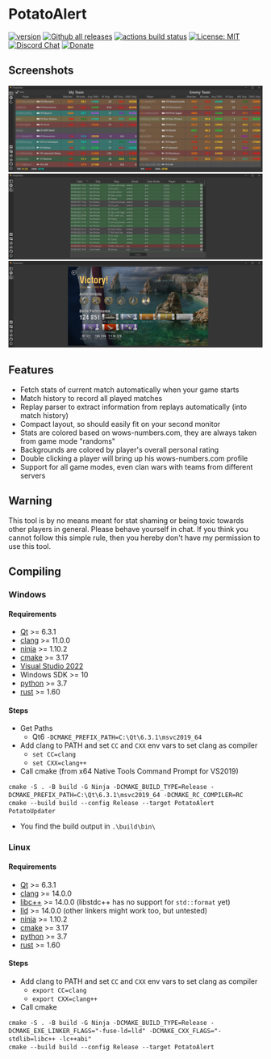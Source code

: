 # PotatoAlert


[![version](https://img.shields.io/github/v/release/razaqq/PotatoAlert.svg?style=flat-square)](https://github.com/razaqq/PotatoAlert/releases) 
[![Github all releases](https://img.shields.io/github/downloads/razaqq/PotatoAlert/total.svg?style=flat-square)](https://github.com/razaqq/PotatoAlert/releases)
[![actions build status](https://img.shields.io/github/workflow/status/razaqq/potatoalert/Build?label=actions&logo=github&style=flat-square)](https://github.com/razaqq/PotatoAlert/actions/workflows/build.yaml)
[![License: MIT](https://img.shields.io/badge/License-MIT-yellow.svg?style=flat-square)](https://opensource.org/licenses/MIT)
[![Discord Chat](https://img.shields.io/discord/711953820745203815.svg?&logo=discord&logoColor=ffffff&style=flat-square)](https://discord.gg/Ut8t8PA)
[![Donate](https://img.shields.io/badge/Donate-PayPal-blue.svg?&logo=paypal&style=flat-square)](https://paypal.me/potatoalert)

## Screenshots

![default](.github/screen1.png)
![default](.github/screen2.png)
![default](.github/screen3.png)

## Features
- Fetch stats of current match automatically when your game starts
- Match history to record all played matches
- Replay parser to extract information from replays automatically (into match history)
- Compact layout, so should easily fit on your second monitor
- Stats are colored based on wows-numbers.com, they are always taken from game mode "randoms"
- Backgrounds are colored by player's overall personal rating
- Double clicking a player will bring up his wows-numbers.com profile
- Support for all game modes, even clan wars with teams from different servers

## Warning
This tool is by no means meant for stat shaming or being toxic towards other players in general.
Please behave yourself in chat.
If you think you cannot follow this simple rule, then you hereby don't have my permission to use this tool.

## Compiling

### Windows
#### Requirements
- [Qt](https://www.qt.io/) >= 6.3.1
- [clang](https://clang.llvm.org/) >= 11.0.0
- [ninja](https://ninja-build.org/) >= 1.10.2
- [cmake](https://cmake.org/) >= 3.17
- [Visual Studio 2022](https://visualstudio.microsoft.com)
- Windows SDK >= 10
- [python](https://www.python.org/) >= 3.7
- [rust](https://www.rust-lang.org/) >= 1.60

#### Steps
- Get Paths
    - Qt6 `-DCMAKE_PREFIX_PATH=C:\Qt\6.3.1\msvc2019_64`
- Add clang to PATH and set `CC` and `CXX` env vars to set clang as compiler
  - `set CC=clang`
  - `set CXX=clang++`
- Call cmake (from x64 Native Tools Command Prompt for VS2019)
```console
cmake -S . -B build -G Ninja -DCMAKE_BUILD_TYPE=Release -DCMAKE_PREFIX_PATH=C:\Qt\6.3.1\msvc2019_64 -DCMAKE_RC_COMPILER=RC
cmake --build build --config Release --target PotatoAlert PotatoUpdater
```
- You find the build output in `.\build\bin\`

### Linux
#### Requirements
- [Qt](https://www.qt.io/) >= 6.3.1
- [clang](https://clang.llvm.org/) >= 14.0.0
- [libc++](https://libcxx.llvm.org/) >= 14.0.0 (libstdc++ has no support for `std::format` yet)
- [lld](https://lld.llvm.org/) >= 14.0.0 (other linkers might work too, but untested)
- [ninja](https://ninja-build.org/) >= 1.10.2
- [cmake](https://cmake.org/) >= 3.17
- [python](https://www.python.org/) >= 3.7
- [rust](https://www.rust-lang.org/) >= 1.60

#### Steps
- Add clang to PATH and set `CC` and `CXX` env vars to set clang as compiler
    - `export CC=clang`
    - `export CXX=clang++`
- Call cmake
```console
cmake -S . -B build -G Ninja -DCMAKE_BUILD_TYPE=Release -DCMAKE_EXE_LINKER_FLAGS="-fuse-ld=lld" -DCMAKE_CXX_FLAGS="-stdlib=libc++ -lc++abi"
cmake --build build --config Release --target PotatoAlert
```
